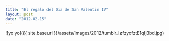 ```yaml
---
title: "El regalo del Dia de San Valentin IV"
layout: post
date: "2012-02-15"
---
```


![yo yo]({{ site.baseurl }}/assets/images/2012/tumblr_lzfzyofztE1qlj3bd.jpg)
